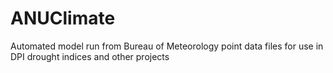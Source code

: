 # ANUClimate
Automated model run from Bureau of Meteorology point data files for use in DPI drought indices and other projects
